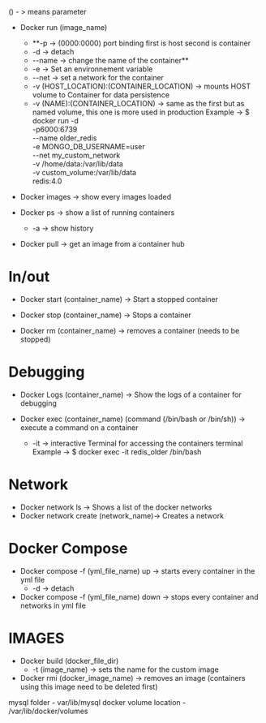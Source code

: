 () - > means parameter


- Docker  run (image_name)
	- **-p -> (0000:0000) port binding first is host second is container
	- -d -> detach
	- --name -> change the name of the container**
	- -e -> Set an environnement variable
	- --net -> set a network for the container
	- -v (HOST_LOCATION):(CONTAINER_LOCATION) -> mounts HOST volume to Container for data persistence
	- -v (NAME):(CONTAINER_LOCATION) -> same as the first but as named volume, this one is more used in production
	Example -> $ docker run -d \
	-p6000:6739 \
	--name older_redis \
	-e MONGO_DB_USERNAME=user \
	--net my_custom_network \
	-v /home/data:/var/lib/data \
	-v custom_volume:/var/lib/data \
	redis:4.0

- Docker images -> show every images loaded

- Docker ps -> show a list of running containers
	- -a -> show history

- Docker pull -> get an image from a container hub

# In/out

- Docker start (container_name) -> Start a stopped container
- Docker stop (container_name) -> Stops a container

- Docker rm (container_name) -> removes a container (needs to be stopped)

# Debugging

- Docker Logs (container_name) -> Show the logs of a container for debugging

- Docker exec (container_name) (command (/bin/bash or /bin/sh)) -> execute a command on a container
	- -it -> interactive Terminal for accessing the containers terminal
	Example -> $ docker exec -it redis_older /bin/bash

# Network

- Docker network ls -> Shows a list of the docker networks
- Docker network create (network_name)-> Creates a network

# Docker Compose

- Docker compose -f (yml_file_name) up -> starts every container in the yml file
	- -d -> detach
- Docker compose -f (yml_file_name) down -> stops every container and networks in yml file

# IMAGES

- Docker build (docker_file_dir)
	- -t (image_name) -> sets the name for the custom image
- Docker rmi (docker_image_name) -> removes an image (containers using this image need to be deleted first)








mysql folder - var/lib/mysql
docker volume location - /var/lib/docker/volumes
